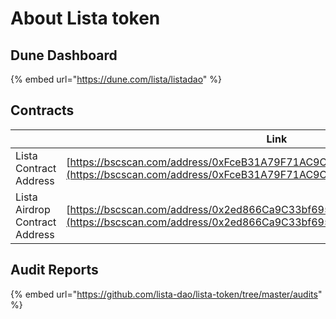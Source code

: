 # About Lista token

## Dune Dashboard

{% embed url="https://dune.com/lista/listadao" %}

## Contracts

|                                | Link                                                                                                                                             |
| ------------------------------ | ------------------------------------------------------------------------------------------------------------------------------------------------ |
| Lista Contract Address         | [https://bscscan.com/address/0xFceB31A79F71AC9CBDCF853519c1b12D379EdC46](https://bscscan.com/address/0xFceB31A79F71AC9CBDCF853519c1b12D379EdC46) |
| Lista Airdrop Contract Address | [https://bscscan.com/address/0x2ed866Ca9C33bf695C78af222d61Bd4D9cB558d3](https://bscscan.com/address/0x2ed866Ca9C33bf695C78af222d61Bd4D9cB558d3) |

## Audit Reports

{% embed url="https://github.com/lista-dao/lista-token/tree/master/audits" %}
